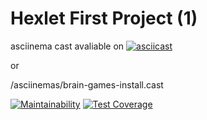# Hexlet First Project (1)
asciinema cast avaliable on
[![asciicast](https://asciinema.org/a/280707.svg)](https://asciinema.org/a/280707)

or

/asciinemas/brain-games-install.cast

[![Maintainability](https://api.codeclimate.com/v1/badges/28cc9f2a226aa8057a0d/maintainability)](https://codeclimate.com/github/naveuz/project-lvl1-s98/maintainability)
[![Test Coverage](https://api.codeclimate.com/v1/badges/28cc9f2a226aa8057a0d/test_coverage)](https://codeclimate.com/github/naveuz/project-lvl1-s98/test_coverage)


